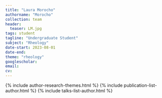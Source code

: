 ```yaml
---
title: "Laura Morocho"
authorname: "Morocho"
collection: team
header:
  teaser: LM.jpg
tags: student
tagline: "Undergraduate Student"
subject: "Rheology"
date-start: 2023-08-01
date-end: 
theme: "rheology"
googlescholar: 
email: 
cv: 
---
```


<p align= "justify">

{% include author-research-themes.html %}
{% include publication-list-author.html %}
{% include talks-list-author.html %}